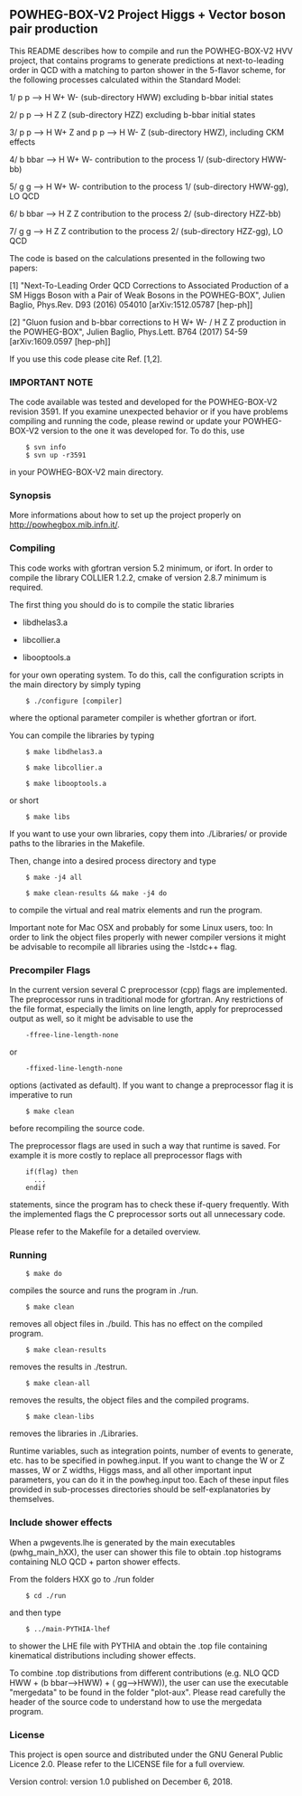 ## POWHEG-BOX-V2 Project Higgs + Vector boson pair production

This README describes how to compile and run the POWHEG-BOX-V2 HVV
project, that contains programs to generate predictions at
next-to-leading order in QCD with a matching to parton shower in the
5-flavor scheme, for the following processes calculated within the
Standard Model:

1/ p p --> H W+ W- (sub-directory HWW) excluding b-bbar initial states

2/ p p --> H Z Z (sub-directory HZZ) excluding b-bbar initial states

3/ p p --> H W+ Z and p p --> H W- Z (sub-directory HWZ), including CKM effects

4/ b bbar --> H W+ W- contribution to the process 1/ (sub-directory HWW-bb)

5/ g g --> H W+ W- contribution to the process 1/ (sub-directory HWW-gg), LO QCD

6/ b bbar --> H Z Z contribution to the process 2/ (sub-directory HZZ-bb)

7/ g g --> H Z Z contribution to the process 2/ (sub-directory HZZ-gg), LO QCD

The code is based on the calculations presented in the following two
papers:

[1] "Next-To-Leading Order QCD Corrections to Associated Production of a
SM Higgs Boson with a Pair of Weak Bosons in the POWHEG-BOX", Julien
Baglio, Phys.Rev. D93 (2016) 054010 [arXiv:1512.05787 [hep-ph]]

[2] "Gluon fusion and b-bbar corrections to H W+ W- / H Z Z production in
the POWHEG-BOX", Julien Baglio, Phys.Lett. B764 (2017) 54-59
[arXiv:1609.0597 [hep-ph]]

If you use this code please cite Ref. [1,2].

### IMPORTANT NOTE

The code available was tested and developed for the POWHEG-BOX-V2
revision 3591. If you examine unexpected behavior or if you have
problems compiling and running the code, please rewind or update your
POWHEG-BOX-V2 version to the one it was developed for.
To do this, use

        $ svn info
        $ svn up -r3591

in your POWHEG-BOX-V2 main directory.

### Synopsis

More informations about how to set up the project properly on
http://powhegbox.mib.infn.it/.

### Compiling

This code works with gfortran version 5.2 minimum, or ifort. In order
to compile the library COLLIER 1.2.2, cmake of version 2.8.7 minimum
is required.

The first thing you should do is to compile the static libraries

* libdhelas3.a

* libcollier.a

* libooptools.a

for your own operating system. To do this, call the configuration
scripts in the main directory by simply typing

        $ ./configure [compiler]

where the optional parameter compiler is whether gfortran or ifort.

You can compile the libraries by typing

        $ make libdhelas3.a

        $ make libcollier.a

        $ make libooptools.a

or short

        $ make libs

If you want to use your own libraries, copy them into ./Libraries/ or
provide paths to the libraries in the Makefile.

Then, change into a desired process directory and type

        $ make -j4 all

        $ make clean-results && make -j4 do

to compile the virtual and real matrix elements and run the program.

Important note for Mac OSX and probably for some Linux users, too: In
order to link the object files properly with newer compiler versions
it might be advisable to recompile all libraries using the -lstdc++
flag.

### Precompiler Flags

In the current version several C preprocessor (cpp) flags are
implemented. The preprocessor runs in traditional mode for
gfortran. Any restrictions of the file format, especially the limits
on line length, apply for  preprocessed output as well, so it might be
advisable to use the

        -ffree-line-length-none 

or 

        -ffixed-line-length-none

options (activated as default). If you want to change a preprocessor
flag it is imperative to run

        $ make clean

before recompiling the source code.

The preprocessor flags are used in such a way that runtime is
saved. For example it is more costly to replace all preprocessor flags
with

        if(flag) then
          ...
        endif

statements, since the program has to check these if-query
frequently. With the implemented flags the C preprocessor sorts out
all unnecessary code.

Please refer to the Makefile for a detailed overview.

### Running

        $ make do

compiles the source and runs the program in ./run.

        $ make clean

removes all object files in ./build. This has no effect on the
compiled program.

        $ make clean-results

removes the results in ./testrun.

        $ make clean-all

removes the results, the object files and the compiled programs.

        $ make clean-libs

removes the libraries in ./Libraries.

Runtime variables, such as integration points, number of events to
generate, etc. has to be specified in powheg.input. If you want to
change the W or Z masses, W or Z widths, Higgs mass, and all other
important input parameters, you can do it in the powheg.input
too. Each of these input files provided in sub-processes directories
should be self-explanatories by themselves.

### Include shower effects

When a pwgevents.lhe is generated by the main executables
(pwhg_main_hXX), the user can shower this file to obtain .top
histograms containing NLO QCD + parton shower effects.

From the folders HXX go to ./run folder

        $ cd ./run

and then type

        $ ../main-PYTHIA-lhef

to shower the LHE file with PYTHIA and obtain the .top file containing
kinematical distributions including shower effects.

To combine .top distributions from different contributions (e.g. NLO
QCD HWW + (b bbar-->HWW) + ( gg-->HWW)), the user can use the
executable "mergedata" to be found in the folder "plot-aux". Please
read carefully the header of the source code to understand how to use
the mergedata program.

### License

This project is open source and distributed under the GNU General
Public Licence 2.0. Please refer to the LICENSE file for a full
overview.

Version control: version 1.0 published on December 6, 2018.
